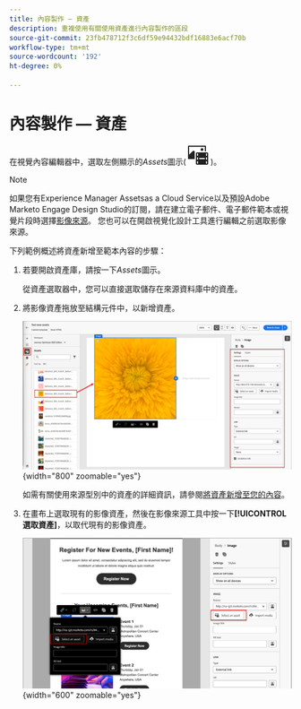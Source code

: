 ```yaml
---
title: 內容製作 — 資產
description: 重複使用有關使用資產進行內容製作的區段
source-git-commit: 23fb478712f3c6df59e94432bdf16883e6acf70b
workflow-type: tm+mt
source-wordcount: '192'
ht-degree: 0%

---
```


# 內容製作 — 資產

在視覺內容編輯器中，選取左側顯示的&#x200B;_Assets_&#x200B;圖示( ![顯示Assets](../user/assets/do-not-localize/icon-assets-design.svg) )。

>[!NOTE]
>
>如果您有Experience Manager Assetsas a Cloud Service以及預設Adobe Marketo Engage Design Studio的訂閱，請在建立電子郵件、電子郵件範本或視覺片段時選擇[影像來源](../user/content/assets-overview.md#choose-an-asset-source)。 您也可以在開啟視覺化設計工具進行編輯之前選取影像來源。

下列範例概述將資產新增至範本內容的步驟：

1. 若要開啟資產庫，請按一下&#x200B;_Assets_&#x200B;圖示。

   從資產選取器中，您可以直接選取儲存在來源資料庫中的資產。

1. 將影像資產拖放至結構元件中，以新增資產。

   ![將Marketo Engage資產拖曳至畫布並調整設定](../assets/content-design-shared/content-design-add-asset.png){width="800" zoomable="yes"}

   如需有關使用來源型別中的資產的詳細資訊，請參閱[將資產新增至您的內容](../user/content/assets-overview.md#add-assets-to-your-content)。

1. 在畫布上選取現有的影像資產，然後在影像來源工具中按一下&#x200B;**[!UICONTROL 選取資產]**，以取代現有的影像資產。

   ![從來源資料庫中選取資產](../assets/content-design-shared/visual-designer-select-an-asset.png){width="600" zoomable="yes"}
